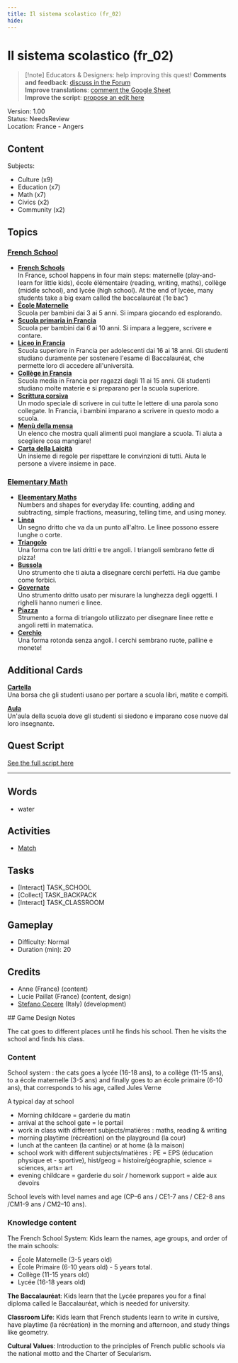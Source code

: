```yaml
---
title: Il sistema scolastico (fr_02)
hide:
---
```


# Il sistema scolastico (fr_02)
> [!note] Educators & Designers: help improving this quest!
> **Comments and feedback**: [discuss in the Forum](https://antura.discourse.group/t/fr-02-the-school-system/24/1)  
> **Improve translations**: [comment the Google Sheet](https://docs.google.com/spreadsheets/d/1FPFOy8CHor5ArSg57xMuPAG7WM27-ecDOiU-OmtHgjw/edit?gid=1873232287#gid=1873232287)  
> **Improve the script**: [propose an edit here](https://github.com/vgwb/Antura/blob/main/Assets/_discover/_quests/FR_02%20Angers%20School/FR_02%20Angers%20School%20-%20Yarn%20Script.yarn)  

Version: 1.00  
Status: NeedsReview  
Location: France - Angers

## Content
Subjects: 

  - Culture (x9)
  - Education (x7)
  - Math (x7)
  - Civics (x2)
  - Community (x2)

## Topics
### [French School](../../topics/index.md#frenchschool)

  - **[French Schools](../../cards/index.md#french_schools)**  
    In France, school happens in four main steps: maternelle (play-and-learn for little kids), école élémentaire (reading, writing, maths), collège (middle school), and lycée (high school). At the end of lycée, many students take a big exam called the baccalauréat (‘le bac’)  
  - **[École Maternelle](../../cards/index.md#education_ecole_maternelle_fr)**  
    Scuola per bambini dai 3 ai 5 anni. Si impara giocando ed esplorando.  
  - **[Scuola primaria in Francia](../../cards/index.md#education_ecole_primaire_fr)**  
    Scuola per bambini dai 6 ai 10 anni. Si impara a leggere, scrivere e contare.  
  - **[Liceo in Francia](../../cards/index.md#education_lycee_fr)**  
    Scuola superiore in Francia per adolescenti dai 16 ai 18 anni. Gli studenti studiano duramente per sostenere l'esame di Baccalauréat, che permette loro di accedere all'università.  
  - **[Collège in Francia](../../cards/index.md#education_college_fr)**  
    Scuola media in Francia per ragazzi dagli 11 ai 15 anni. Gli studenti studiano molte materie e si preparano per la scuola superiore.  
  - **[Scrittura corsiva](../../cards/index.md#concept_cursive_writing)**  
    Un modo speciale di scrivere in cui tutte le lettere di una parola sono collegate. In Francia, i bambini imparano a scrivere in questo modo a scuola.  
  - **[Menù della mensa](../../cards/index.md#object_canteen_menu)**  
    Un elenco che mostra quali alimenti puoi mangiare a scuola. Ti aiuta a scegliere cosa mangiare!  
  - **[Carta della Laicità](../../cards/index.md#concept_charter_of_secularism)**  
    Un insieme di regole per rispettare le convinzioni di tutti. Aiuta le persone a vivere insieme in pace.  
### [Elementary Math](../../topics/index.md#elementary-maths)

  - **[Eleementary Maths](../../cards/index.md#elementary_maths)**  
    Numbers and shapes for everyday life: counting, adding and subtracting, simple fractions, measuring, telling time, and using money.  
  - **[Linea](../../cards/index.md#fr_figure_line)**  
    Un segno dritto che va da un punto all'altro. Le linee possono essere lunghe o corte.  
  - **[Triangolo](../../cards/index.md#fr_figure_triangle)**  
    Una forma con tre lati dritti e tre angoli. I triangoli sembrano fette di pizza!  
  - **[Bussola](../../cards/index.md#math_compass)**  
    Uno strumento che ti aiuta a disegnare cerchi perfetti. Ha due gambe come forbici.  
  - **[Governate](../../cards/index.md#math_ruler)**  
    Uno strumento dritto usato per misurare la lunghezza degli oggetti. I righelli hanno numeri e linee.  
  - **[Piazza](../../cards/index.md#math_setsquare)**  
    Strumento a forma di triangolo utilizzato per disegnare linee rette e angoli retti in matematica.  
  - **[Cerchio](../../cards/index.md#fr_figure_circle)**  
    Una forma rotonda senza angoli. I cerchi sembrano ruote, palline e monete!  

## Additional Cards
**[Cartella](../../cards/index.md#school_bag)**  
Una borsa che gli studenti usano per portare a scuola libri, matite e compiti.  

**[Aula](../../cards/index.md#place_classroom)**  
Un'aula della scuola dove gli studenti si siedono e imparano cose nuove dal loro insegnante.  

## Quest Script

[See the full script here](./fr_02-script.md)

---

## Words
- water
## Activities
- [Match](../activities/index.md#Match)

## Tasks
- [Interact] TASK_SCHOOL
- [Collect] TASK_BACKPACK
- [Interact] TASK_CLASSROOM
## Gameplay
- Difficulty: Normal
- Duration (min): 20
## Credits
- Anne (France) (content)
- Lucie Paillat (France) (content, design)
- [Stefano Cecere](https://stefanocecere.com) (Italy) (development)

## Game Design Notes

The cat goes to different places until he finds his school. Then he visits the school and finds his class.

### Content
School system : the cats goes a lycée (16-18 ans), to a collège (11-15 ans), to a école maternelle (3-5 ans) and finally goes to an école primaire (6-10 ans), that corresponds to his age, called Jules Verne

A typical day at school

- Morning childcare = garderie du matin
- arrival at the school gate = le portail
- work in class with different subjects/matières : maths, reading & writing
- morning playtime (récréation) on the playground (la cour) 
- lunch at the canteen (la cantine) or at home (à la maison)
- school work with different subjects/matières : PE = EPS (éducation physique et - sportive),  hist/geog = histoire/géographie,  science = sciences, arts= art
- evening childcare = garderie du soir / homework support = aide aux devoirs

School levels with level names and age (CP–6 ans / CE1-7 ans / CE2-8 ans /CM1-9 ans / CM2–10 ans).

### Knowledge content
The French School System: Kids learn the names, age groups, and order of the main schools:

- École Maternelle (3-5 years old)
- École Primaire (6-10 years old) - 5 years total.
- Collège (11-15 years old)
- Lycée (16-18 years old)

**The Baccalauréat**: Kids learn that the Lycée prepares you for a final diploma called le Baccalauréat, which is needed for university.

**Classroom Life**: Kids learn that French students learn to write in cursive, have playtime (la récréation) in the morning and afternoon, and study things like geometry.

**Cultural Values**: Introduction to the principles of French public schools via the national motto and the Charter of Secularism.


